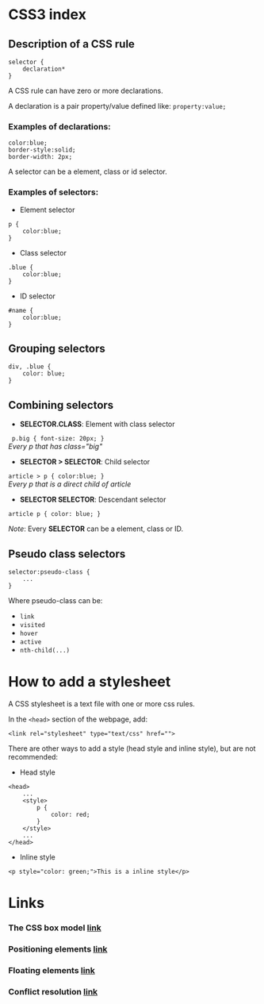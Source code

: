 # CSS3 index

## Description of a CSS rule

```
selector {
    declaration*
}
```

A CSS rule can have zero or more declarations.  

A declaration is a pair property/value defined like: `property:value;`

### Examples of declarations:

```
color:blue;
border-style:solid;
border-width: 2px;
```

A selector can be a element, class or id selector.  

### Examples of selectors:

- Element selector

```
p {
    color:blue;    
}
```

- Class selector

```
.blue {
    color:blue;
}
```

- ID selector

```
#name {
    color:blue;
}
```

## Grouping selectors

```
div, .blue {
    color: blue;
}
```

## Combining selectors


- **SELECTOR.CLASS**: Element with class selector

` p.big { font-size: 20px; }`  
*Every p that has class="big"*

- **SELECTOR > SELECTOR**: Child selector  

`article > p { color:blue; }`  
*Every p that is a direct child of article*

- **SELECTOR SELECTOR**: Descendant selector  

`article p { color: blue; }`  

*Note*: Every **SELECTOR** can be a element, class or ID.


## Pseudo class selectors

```
selector:pseudo-class {
    ...
}
```

Where pseudo-class can be:
- `link`
- `visited`
- `hover`
- `active`
- `nth-child(...)`

# How to add a stylesheet

A CSS stylesheet is a text file with one or more css rules.  

In the `<head>` section of the webpage, add:  
```
<link rel="stylesheet" type="text/css" href="">
```

There are other ways to add a style (head style and inline style), but are not recommended:

- Head style
```
<head>
    ...
    <style>
        p {
            color: red;
        }
    </style>
    ...
</head>
```

- Inline style

```
<p style="color: green;">This is a inline style</p>
```

# Links

### The CSS box model [link](./box-model.md)

### Positioning elements [link](./css-positioning.md)

### Floating elements [link](./floating-elements.md)

### Conflict resolution [link](./conflict-resolution.md)
